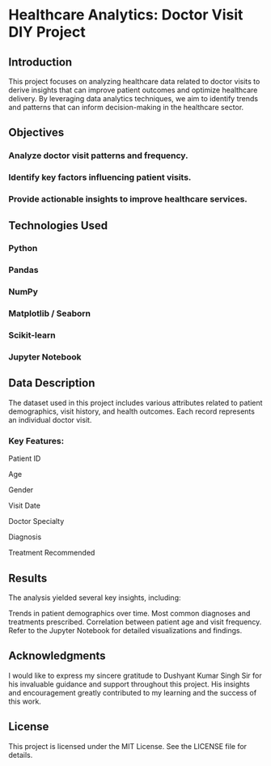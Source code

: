 # Healthcare Analytics: Doctor Visit DIY Project
## Introduction
This project focuses on analyzing healthcare data related to doctor visits to derive insights that can improve patient outcomes and optimize healthcare delivery. By leveraging data analytics techniques, we aim to identify trends and patterns that can inform decision-making in the healthcare sector.
## Objectives
### Analyze doctor visit patterns and frequency.
### Identify key factors influencing patient visits.
### Provide actionable insights to improve healthcare services.
## Technologies Used
### Python
### Pandas
### NumPy
### Matplotlib / Seaborn
### Scikit-learn
### Jupyter Notebook
## Data Description
The dataset used in this project includes various attributes related to patient demographics, visit history, and health outcomes. Each record represents an individual doctor visit.

### Key Features:
Patient ID

Age

Gender

Visit Date

Doctor Specialty

Diagnosis

Treatment Recommended
## Results
The analysis yielded several key insights, including:

Trends in patient demographics over time.
Most common diagnoses and treatments prescribed.
Correlation between patient age and visit frequency.
Refer to the Jupyter Notebook for detailed visualizations and findings.

## Acknowledgments
I would like to express my sincere gratitude to Dushyant Kumar Singh Sir for his invaluable guidance and support throughout this project. His insights and encouragement greatly contributed to my learning and the success of this work.

## License
This project is licensed under the MIT License. See the LICENSE file for details.

